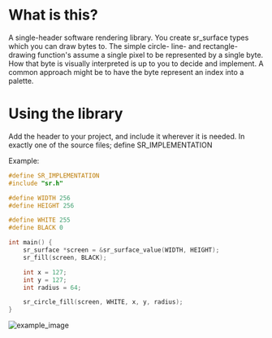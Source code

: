 # What is this?
A single-header software rendering library.
You create sr_surface types which you can draw bytes to.
The simple circle- line- and rectangle-drawing function's assume a single pixel to be represented by a single byte.
How that byte is visually interpreted is up to you to decide and implement.
A common approach might be to have the byte represent an index into a palette.

# Using the library
Add the header to your project, and include it wherever it is needed.
In exactly one of the source files; define SR_IMPLEMENTATION

Example:
```c
#define SR_IMPLEMENTATION
#include "sr.h"

#define WIDTH 256
#define HEIGHT 256

#define WHITE 255
#define BLACK 0

int main() {
    sr_surface *screen = &sr_surface_value(WIDTH, HEIGHT);
    sr_fill(screen, BLACK);

    int x = 127;
    int y = 127;
    int radius = 64;

    sr_circle_fill(screen, WHITE, x, y, radius);
}
```

![example_image](example.ppm)
